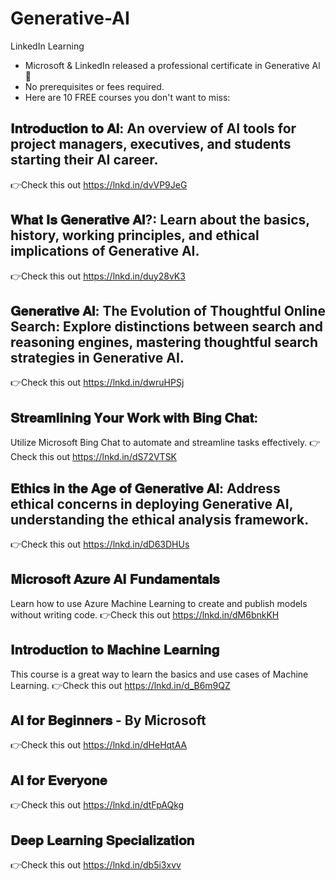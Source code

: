 # Generative-AI
 LinkedIn Learning

- Microsoft & LinkedIn released a professional certificate in Generative Al🤩
- No prerequisites or fees required.
- Here are 10 FREE courses you don't want to miss:

## 𝐈𝐧𝐭𝐫𝐨𝐝𝐮𝐜𝐭𝐢𝐨𝐧 𝐭𝐨 𝐀𝐥: An overview of AI tools for project managers, executives, and students starting their AI career.
👉Check this out
https://lnkd.in/dvVP9JeG

## 𝐖𝐡𝐚𝐭 𝐈𝐬 𝐆𝐞𝐧𝐞𝐫𝐚𝐭𝐢𝐯𝐞 𝐀𝐥?: Learn about the basics, history, working principles, and ethical implications of Generative AI.
👉Check this out
https://lnkd.in/duy28vK3

## 𝐆𝐞𝐧𝐞𝐫𝐚𝐭𝐢𝐯𝐞 𝐀𝐥: The Evolution of Thoughtful Online Search: Explore distinctions between search and reasoning engines, mastering thoughtful search strategies in Generative AI.
👉Check this out
https://lnkd.in/dwruHPSj

## 𝐒𝐭𝐫𝐞𝐚𝐦𝐥𝐢𝐧𝐢𝐧𝐠 𝐘𝐨𝐮𝐫 𝐖𝐨𝐫𝐤 𝐰𝐢𝐭𝐡 𝐁𝐢𝐧𝐠 𝐂𝐡𝐚𝐭:
Utilize Microsoft Bing Chat to automate and streamline tasks effectively.
👉Check this out
https://lnkd.in/dS72VTSK

## 𝐄𝐭𝐡𝐢𝐜𝐬 𝐢𝐧 𝐭𝐡𝐞 𝐀𝐠𝐞 𝐨𝐟 𝐆𝐞𝐧𝐞𝐫𝐚𝐭𝐢𝐯𝐞 𝐀𝐥: Address ethical concerns in deploying Generative AI, understanding the ethical analysis framework.
👉Check this out
https://lnkd.in/dD63DHUs

## 𝐌𝐢𝐜𝐫𝐨𝐬𝐨𝐟𝐭 𝐀𝐳𝐮𝐫𝐞 𝐀𝐈 𝐅𝐮𝐧𝐝𝐚𝐦𝐞𝐧𝐭𝐚𝐥𝐬
Learn how to use Azure Machine Learning to create and publish models without writing code.
👉Check this out
https://lnkd.in/dM6bnkKH

## 𝐈𝐧𝐭𝐫𝐨𝐝𝐮𝐜𝐭𝐢𝐨𝐧 𝐭𝐨 𝐌𝐚𝐜𝐡𝐢𝐧𝐞 𝐋𝐞𝐚𝐫𝐧𝐢𝐧𝐠
This course is a great way to learn the basics and use cases of Machine Learning.
👉Check this out
https://lnkd.in/d_B6m9QZ

## 𝐀𝐈 𝐟𝐨𝐫 𝐁𝐞𝐠𝐢𝐧𝐧𝐞𝐫𝐬 - By Microsoft
👉Check this out
https://lnkd.in/dHeHqtAA

## 𝐀𝐈 𝐟𝐨𝐫 𝐄𝐯𝐞𝐫𝐲𝐨𝐧𝐞
👉Check this out
https://lnkd.in/dtFpAQkg

## 𝐃𝐞𝐞𝐩 𝐋𝐞𝐚𝐫𝐧𝐢𝐧𝐠 𝐒𝐩𝐞𝐜𝐢𝐚𝐥𝐢𝐳𝐚𝐭𝐢𝐨𝐧
👉Check this out
https://lnkd.in/db5i3xvv